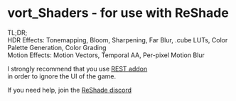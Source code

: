 # vort_Shaders - for use with ReShade

TL;DR; \
HDR Effects: Tonemapping, Bloom, Sharpening, Far Blur, .cube LUTs, Color Palette Generation, Color Grading \
Motion Effects: Motion Vectors, Temporal AA, Per-pixel Motion Blur

I strongly recommend that you use [REST addon](https://github.com/4lex4nder/ReshadeEffectShaderToggler/releases) \
in order to ignore the UI of the game.

If you need help, join the [ReShade discord](https://discord.com/invite/PrwndfH)
